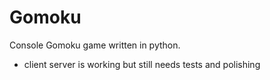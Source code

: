 # Gomoku
Console Gomoku game written in python.

- client server is working but still needs tests and polishing

